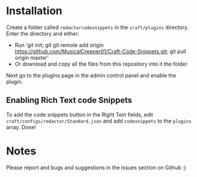 # Installation
Create a folder called `redactorcodesnippets` in the `craft/plugins` directory. Enter the directory and either:
 * Run 'git init; git git remote add origin https://github.com/MusicalCreeper01/Craft-Code-Snippets.git; git pull origin master'
 * Or download and copy all the files from this repository into it the folder

Next go to the plugins page in the admin control panel and enable the plugin.

## Enabling Rich Text code Snippets

To add the code snippets button in the Right Text fields, edit `craft/configs/redactor/Standard.json` and add `codesnippets` to the `plugins` array. Done!

# Notes
Please report and bugs and suggestions in the issues section on Github :)
